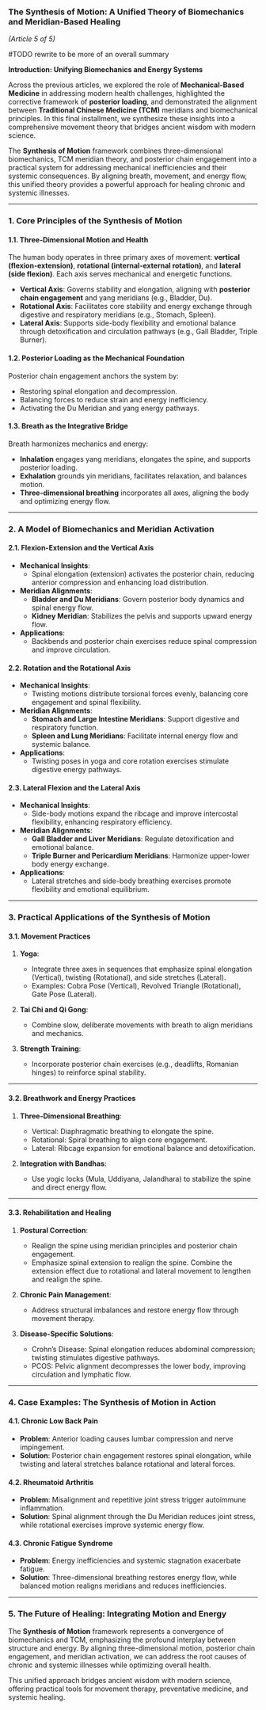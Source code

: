 ### **The Synthesis of Motion: A Unified Theory of Biomechanics and Meridian-Based Healing**  
*(Article 5 of 5)*  


#TODO rewrite to be more of an overall summary

**Introduction: Unifying Biomechanics and Energy Systems**  

Across the previous articles, we explored the role of **Mechanical-Based Medicine** in addressing modern health challenges, highlighted the corrective framework of **posterior loading**, and demonstrated the alignment between **Traditional Chinese Medicine (TCM)** meridians and biomechanical principles. In this final installment, we synthesize these insights into a comprehensive movement theory that bridges ancient wisdom with modern science.  

The **Synthesis of Motion** framework combines three-dimensional biomechanics, TCM meridian theory, and posterior chain engagement into a practical system for addressing mechanical inefficiencies and their systemic consequences. By aligning breath, movement, and energy flow, this unified theory provides a powerful approach for healing chronic and systemic illnesses.  

---

### **1. Core Principles of the Synthesis of Motion**  

#### **1.1. Three-Dimensional Motion and Health**  
The human body operates in three primary axes of movement: **vertical (flexion-extension)**, **rotational (internal-external rotation)**, and **lateral (side flexion)**. Each axis serves mechanical and energetic functions.  

- **Vertical Axis**: Governs stability and elongation, aligning with **posterior chain engagement** and yang meridians (e.g., Bladder, Du).  
- **Rotational Axis**: Facilitates core stability and energy exchange through digestive and respiratory meridians (e.g., Stomach, Spleen).  
- **Lateral Axis**: Supports side-body flexibility and emotional balance through detoxification and circulation pathways (e.g., Gall Bladder, Triple Burner).  

#### **1.2. Posterior Loading as the Mechanical Foundation**  
Posterior chain engagement anchors the system by:  
- Restoring spinal elongation and decompression.  
- Balancing forces to reduce strain and energy inefficiency.  
- Activating the Du Meridian and yang energy pathways.  

#### **1.3. Breath as the Integrative Bridge**  
Breath harmonizes mechanics and energy:  
- **Inhalation** engages yang meridians, elongates the spine, and supports posterior loading.  
- **Exhalation** grounds yin meridians, facilitates relaxation, and balances motion.  
- **Three-dimensional breathing** incorporates all axes, aligning the body and optimizing energy flow.  

---

### **2. A Model of Biomechanics and Meridian Activation**  

#### **2.1. Flexion-Extension and the Vertical Axis**  
- **Mechanical Insights**:  
  - Spinal elongation (extension) activates the posterior chain, reducing anterior compression and enhancing load distribution.  
- **Meridian Alignments**:  
  - **Bladder and Du Meridians**: Govern posterior body dynamics and spinal energy flow.  
  - **Kidney Meridian**: Stabilizes the pelvis and supports upward energy flow.  
- **Applications**:  
  - Backbends and posterior chain exercises reduce spinal compression and improve circulation.  

#### **2.2. Rotation and the Rotational Axis**  
- **Mechanical Insights**:  
  - Twisting motions distribute torsional forces evenly, balancing core engagement and spinal flexibility.  
- **Meridian Alignments**:  
  - **Stomach and Large Intestine Meridians**: Support digestive and respiratory function.  
  - **Spleen and Lung Meridians**: Facilitate internal energy flow and systemic balance.  
- **Applications**:  
  - Twisting poses in yoga and core rotation exercises stimulate digestive energy pathways.  

#### **2.3. Lateral Flexion and the Lateral Axis**  
- **Mechanical Insights**:  
  - Side-body motions expand the ribcage and improve intercostal flexibility, enhancing respiratory efficiency.  
- **Meridian Alignments**:  
  - **Gall Bladder and Liver Meridians**: Regulate detoxification and emotional balance.  
  - **Triple Burner and Pericardium Meridians**: Harmonize upper-lower body energy exchange.  
- **Applications**:  
  - Lateral stretches and side-body breathing exercises promote flexibility and emotional equilibrium.  

---

### **3. Practical Applications of the Synthesis of Motion**  

#### **3.1. Movement Practices**  
1. **Yoga**:  
   - Integrate three axes in sequences that emphasize spinal elongation (Vertical), twisting (Rotational), and side stretches (Lateral).  
   - Examples: Cobra Pose (Vertical), Revolved Triangle (Rotational), Gate Pose (Lateral).  

2. **Tai Chi and Qi Gong**:  
   - Combine slow, deliberate movements with breath to align meridians and mechanics.  

3. **Strength Training**:  
   - Incorporate posterior chain exercises (e.g., deadlifts, Romanian hinges) to reinforce spinal stability.  

---

#### **3.2. Breathwork and Energy Practices**  
1. **Three-Dimensional Breathing**:  
   - Vertical: Diaphragmatic breathing to elongate the spine.  
   - Rotational: Spiral breathing to align core engagement.  
   - Lateral: Ribcage expansion for emotional balance and detoxification.  

2. **Integration with Bandhas**:  
   - Use yogic locks (Mula, Uddiyana, Jalandhara) to stabilize the spine and direct energy flow.  

---

#### **3.3. Rehabilitation and Healing**  
1. **Postural Correction**:  
   - Realign the spine using meridian principles and posterior chain engagement.  
   - Emphasize spinal extension to realign the spine. Combine the extension effect due to rotational and lateral movement to lengthen and realign the spine.

2. **Chronic Pain Management**:  
   - Address structural imbalances and restore energy flow through movement therapy.  

3. **Disease-Specific Solutions**:  
   - Crohn’s Disease: Spinal elongation reduces abdominal compression; twisting stimulates digestive pathways.  
   - PCOS: Pelvic alignment decompresses the lower body, improving circulation and lymphatic flow.  

---

### **4. Case Examples: The Synthesis of Motion in Action**  

#### **4.1. Chronic Low Back Pain**  
- **Problem**: Anterior loading causes lumbar compression and nerve impingement.  
- **Solution**: Posterior chain engagement restores spinal elongation, while twisting and lateral stretches balance rotational and lateral forces.  

#### **4.2. Rheumatoid Arthritis**  
- **Problem**: Misalignment and repetitive joint stress trigger autoimmune inflammation.  
- **Solution**: Spinal alignment through the Du Meridian reduces joint stress, while rotational exercises improve systemic energy flow.  

#### **4.3. Chronic Fatigue Syndrome**  
- **Problem**: Energy inefficiencies and systemic stagnation exacerbate fatigue.  
- **Solution**: Three-dimensional breathing restores energy flow, while balanced motion realigns meridians and reduces inefficiencies.  

---

### **5. The Future of Healing: Integrating Motion and Energy**  

The **Synthesis of Motion** framework represents a convergence of biomechanics and TCM, emphasizing the profound interplay between structure and energy. By aligning three-dimensional motion, posterior chain engagement, and meridian activation, we can address the root causes of chronic and systemic illnesses while optimizing overall health.  

This unified approach bridges ancient wisdom with modern science, offering practical tools for movement therapy, preventative medicine, and systemic healing.  
